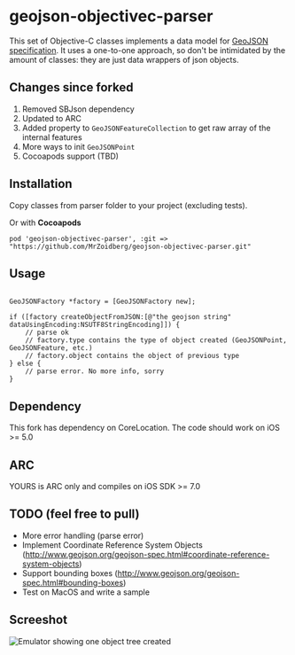 geojson-objectivec-parser
==========================

This set of Objective-C classes implements a data model for [GeoJSON specification](http://www.geojson.org/geojson-spec.html). It uses a one-to-one approach, so don't be intimidated by the amount of classes: they are just data wrappers of json objects.

## Changes since forked

1. Removed SBJson dependency
2. Updated to ARC
3. Added property to `GeoJSONFeatureCollection` to get raw array of the internal features
4. More ways to init `GeoJSONPoint`
5. Cocoapods support (TBD)

## Installation

Copy classes from parser folder to your project (excluding tests).

Or with **Cocoapods**

	pod 'geojson-objectivec-parser', :git => "https://github.com/MrZoidberg/geojson-objectivec-parser.git"

## Usage

```obj-c

GeoJSONFactory *factory = [GeoJSONFactory new];
    
if ([factory createObjectFromJSON:[@"the geojson string" dataUsingEncoding:NSUTF8StringEncoding]]) {
	// parse ok
	// factory.type contains the type of object created (GeoJSONPoint, GeoJSONFeature, etc.)
	// factory.object contains the object of previous type
} else {
	// parse error. No more info, sorry
}
```

## Dependency

This fork has dependency on CoreLocation. The code should work on iOS >= 5.0

## ARC

YOURS is ARC only and compiles on iOS SDK >= 7.0


## TODO (feel free to pull)

* More error handling (parse error)
* Implement Coordinate Reference System Objects (http://www.geojson.org/geojson-spec.html#coordinate-reference-system-objects)
* Support bounding boxes (http://www.geojson.org/geojson-spec.html#bounding-boxes)
* Test on MacOS and write a sample

## Screeshot

![Emulator showing one object tree created](https://github.com/jmnavarro/geojson-objectivec-parser/blob/master/img/ios-sample.png?raw=true)


